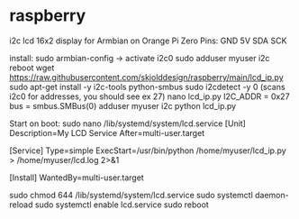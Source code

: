 # raspberry
i2c lcd 16x2 display for Armbian on Orange Pi Zero
Pins: GND 5V SDA SCK

install:
sudo armbian-config -> activate i2c0
sudo adduser myuser i2c
reboot
wget https://raw.githubusercontent.com/skjolddesign/raspberry/main/lcd_ip.py
sudo apt-get install -y i2c-tools python-smbus
sudo i2cdetect -y 0 (scans i2c0 for addresses, you should see ex 27)
nano  lcd_ip.py
  I2C_ADDR  = 0x27
  bus = smbus.SMBus(0)
adduser myuser i2c
python lcd_ip.py

Start on boot:
sudo nano /lib/systemd/system/lcd.service
 [Unit]
 Description=My LCD Service
 After=multi-user.target

 [Service]
 Type=simple
 ExecStart=/usr/bin/python /home/myuser/lcd_ip.py > /home/myuser/lcd.log 2>&1

 [Install]
 WantedBy=multi-user.target
 
sudo chmod 644 /lib/systemd/system/lcd.service
sudo systemctl daemon-reload
sudo systemctl enable lcd.service
sudo reboot
